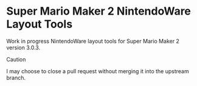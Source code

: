 # Super Mario Maker 2 NintendoWare Layout Tools
Work in progress NintendoWare layout tools for Super Mario Maker 2 version 3.0.3.
> [!CAUTION]
> I may choose to close a pull request without merging it into the upstream branch.
